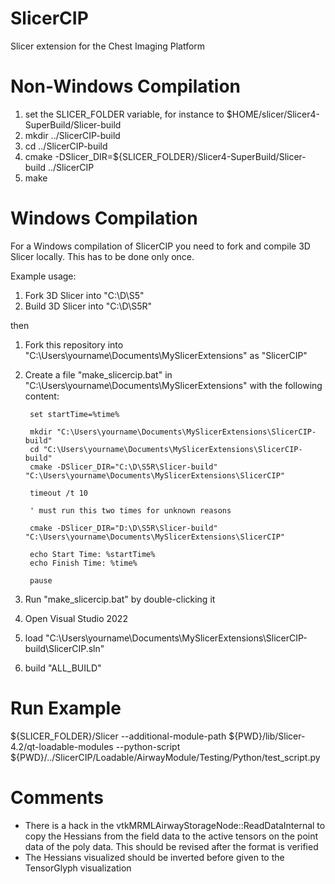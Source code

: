 SlicerCIP
=========

Slicer extension for the Chest Imaging Platform


Non-Windows Compilation
===========

1. set the SLICER_FOLDER variable, for instance to $HOME/slicer/Slicer4-SuperBuild/Slicer-build
2. mkdir ../SlicerCIP-build
3. cd ../SlicerCIP-build
4. cmake -DSlicer_DIR=${SLICER_FOLDER}/Slicer4-SuperBuild/Slicer-build ../SlicerCIP
5. make

Windows Compilation
===========

For a Windows compilation of SlicerCIP you need to fork and compile 3D Slicer locally. This has to be done only once.  

Example usage: 

1. Fork 3D Slicer into "C:\D\S5\"
2. Build 3D Slicer into "C:\D\S5R\" 

then 

1. Fork this repository into "C:\Users\yourname\Documents\MySlicerExtensions" as "SlicerCIP"
2. Create a file "make_slicercip.bat" in "C:\Users\yourname\Documents\MySlicerExtensions" with the following content: 

		set startTime=%time%

		mkdir "C:\Users\yourname\Documents\MySlicerExtensions\SlicerCIP-build"
		cd "C:\Users\yourname\Documents\MySlicerExtensions\SlicerCIP-build"
		cmake -DSlicer_DIR="C:\D\S5R\Slicer-build" "C:\Users\yourname\Documents\MySlicerExtensions\SlicerCIP"

		timeout /t 10

		' must run this two times for unknown reasons

		cmake -DSlicer_DIR="D:\D\S5R\Slicer-build" "C:\Users\yourname\Documents\MySlicerExtensions\SlicerCIP"

		echo Start Time: %startTime%
		echo Finish Time: %time%

		pause
3. Run "make_slicercip.bat" by double-clicking it
4. Open Visual Studio 2022
5. load "C:\Users\yourname\Documents\MySlicerExtensions\SlicerCIP-build\SlicerCIP.sln"
6. build "ALL_BUILD"


Run Example
===========

${SLICER_FOLDER}/Slicer --additional-module-path ${PWD}/lib/Slicer-4.2/qt-loadable-modules --python-script ${PWD}/../SlicerCIP/Loadable/AirwayModule/Testing/Python/test_script.py


Comments
========

* There is a hack in the vtkMRMLAirwayStorageNode::ReadDataInternal to copy the Hessians from the field data to the active tensors on the point data of the poly data. This should be revised after the format is verified
* The Hessians visualized should be inverted before given to the TensorGlyph visualization 
